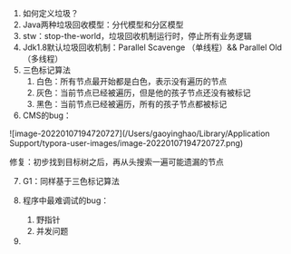 1. 如何定义垃圾？
2. Java两种垃圾回收模型：分代模型和分区模型
3. stw：stop-the-world，垃圾回收机制运行时，停止所有业务逻辑
4. Jdk1.8默认垃圾回收机制：Parallel Scavenge （单线程）&& Parallel Old（多线程）
5. 三色标记算法
   1. 白色：所有节点最开始都是白色，表示没有遍历的节点
   2. 灰色：当前节点已经被遍历，但是他的孩子节点还没有被标记
   3. 黑色：当前节点已经被遍历，所有的孩子节点都被标记
6. CMS的bug：

![image-20220107194720727](/Users/gaoyinghao/Library/Application Support/typora-user-images/image-20220107194720727.png)

修复：初步找到目标树之后，再从头搜索一遍可能遗漏的节点

7. G1：同样基于三色标记算法

8. 程序中最难调试的bug：
   1. 野指针
   2. 并发问题
9. 